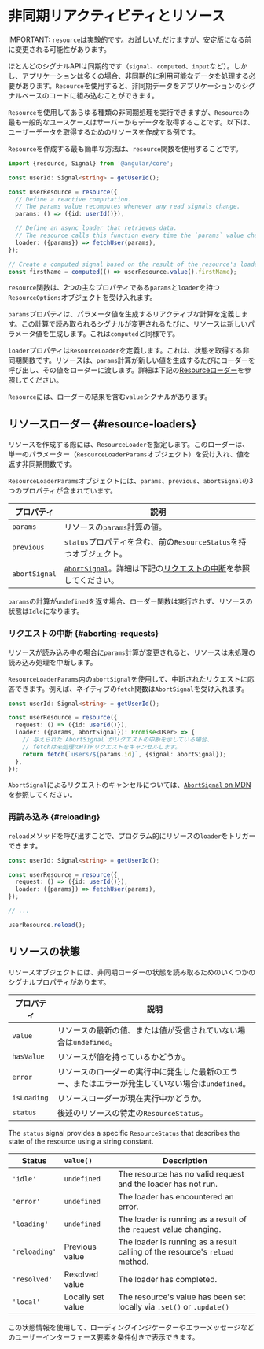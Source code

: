 # 非同期リアクティビティとリソース

IMPORTANT: `resource`は[実験的](reference/releases#experimental)です。お試しいただけますが、安定版になる前に変更される可能性があります。

ほとんどのシグナルAPIは同期的です（`signal`、`computed`、`input`など）。しかし、アプリケーションは多くの場合、非同期的に利用可能なデータを処理する必要があります。`Resource`を使用すると、非同期データをアプリケーションのシグナルベースのコードに組み込むことができます。

`Resource`を使用してあらゆる種類の非同期処理を実行できますが、`Resource`の最も一般的なユースケースはサーバーからデータを取得することです。以下は、ユーザーデータを取得するためのリソースを作成する例です。

`Resource`を作成する最も簡単な方法は、`resource`関数を使用することです。

```typescript
import {resource, Signal} from '@angular/core';

const userId: Signal<string> = getUserId();

const userResource = resource({
  // Define a reactive computation.
  // The params value recomputes whenever any read signals change.
  params: () => ({id: userId()}),

  // Define an async loader that retrieves data.
  // The resource calls this function every time the `params` value changes.
  loader: ({params}) => fetchUser(params),
});

// Create a computed signal based on the result of the resource's loader function.
const firstName = computed(() => userResource.value().firstName);
```

`resource`関数は、2つの主なプロパティである`params`と`loader`を持つ`ResourceOptions`オブジェクトを受け入れます。

`params`プロパティは、パラメータ値を生成するリアクティブな計算を定義します。この計算で読み取られるシグナルが変更されるたびに、リソースは新しいパラメータ値を生成します。これは`computed`と同様です。

`loader`プロパティは`ResourceLoader`を定義します。これは、状態を取得する非同期関数です。リソースは、`params`計算が新しい値を生成するたびにローダーを呼び出し、その値をローダーに渡します。詳細は下記の[Resourceローダー](#resource-loaders)を参照してください。

`Resource`には、ローダーの結果を含む`value`シグナルがあります。

## リソースローダー {#resource-loaders}

リソースを作成する際には、`ResourceLoader`を指定します。このローダーは、単一のパラメーター（`ResourceLoaderParams`オブジェクト）を受け入れ、値を返す非同期関数です。

`ResourceLoaderParams`オブジェクトには、`params`、`previous`、`abortSignal`の3つのプロパティが含まれています。

| プロパティ      | 説明                                                                                                                                      |
| ------------- | ------------------------------------------------------------------------------------------------------------------------------------------------ |
| `params`     | リソースの`params`計算の値。                                                                                               |
| `previous`    | `status`プロパティを含む、前の`ResourceStatus`を持つオブジェクト。                                                                    |
| `abortSignal` | [`AbortSignal`](https://developer.mozilla.org/en-US/docs/Web/API/AbortSignal)。詳細は下記の[リクエストの中断](#aborting-requests)を参照してください。 |

`params`の計算が`undefined`を返す場合、ローダー関数は実行されず、リソースの状態は`Idle`になります。

### リクエストの中断 {#aborting-requests}

リソースが読み込み中の場合に`params`計算が変更されると、リソースは未処理の読み込み処理を中断します。

`ResourceLoaderParams`内の`abortSignal`を使用して、中断されたリクエストに応答できます。例えば、ネイティブの`fetch`関数は`AbortSignal`を受け入れます。

```typescript
const userId: Signal<string> = getUserId();

const userResource = resource({
  request: () => ({id: userId()}),
  loader: ({params, abortSignal}): Promise<User> => {
    // 与えられた`AbortSignal`がリクエストの中断を示している場合、
    // fetchは未処理のHTTPリクエストをキャンセルします。
    return fetch(`users/${params.id}`, {signal: abortSignal});
  },
});
```

`AbortSignal`によるリクエストのキャンセルについては、[`AbortSignal` on MDN](https://developer.mozilla.org/en-US/docs/Web/API/AbortSignal)を参照してください。

### 再読み込み {#reloading}

`reload`メソッドを呼び出すことで、プログラム的にリソースの`loader`をトリガーできます。

```typescript
const userId: Signal<string> = getUserId();

const userResource = resource({
  request: () => ({id: userId()}),
  loader: ({params}) => fetchUser(params),
});

// ...

userResource.reload();
```

## リソースの状態

リソースオブジェクトには、非同期ローダーの状態を読み取るためのいくつかのシグナルプロパティがあります。

| プロパティ    | 説明                                                                                                     |
| ----------- | --------------------------------------------------------------------------------------------------------------- |
| `value`     | リソースの最新の値、または値が受信されていない場合は`undefined`。                            |
| `hasValue`  | リソースが値を持っているかどうか。                                                                               |
| `error`     | リソースのローダーの実行中に発生した最新のエラー、またはエラーが発生していない場合は`undefined`。 |
| `isLoading` | リソースローダーが現在実行中かどうか。                                                               |
| `status`    | 後述のリソースの特定の`ResourceStatus`。                                                   |

The `status` signal provides a specific `ResourceStatus` that describes the state of the resource using a string constant.

| Status        | `value()`         | Description                                                                  |
| ------------- | :---------------- | ---------------------------------------------------------------------------- |
| `'idle'`      | `undefined`       | The resource has no valid request and the loader has not run.                |
| `'error'`     | `undefined`       | The loader has encountered an error.                                         |
| `'loading'`   | `undefined`       | The loader is running as a result of the `request` value changing.           |
| `'reloading'` | Previous value    | The loader is running as a result calling of the resource's `reload` method. |
| `'resolved'`  | Resolved value    | The loader has completed.                                                    |
| `'local'`     | Locally set value | The resource's value has been set locally via `.set()` or `.update()`        |

この状態情報を使用して、ローディングインジケーターやエラーメッセージなどのユーザーインターフェース要素を条件付きで表示できます。
